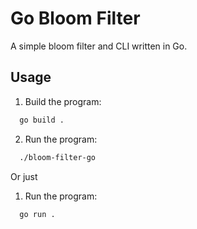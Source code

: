 # Go Bloom Filter

A simple bloom filter and CLI written in Go.

## Usage
1. Build the program:
  ```bash
    go build .
  ```

2. Run the program:
  ```bash
    ./bloom-filter-go
  ```

Or just

1. Run the program:
  ```bash
    go run .
  ```
